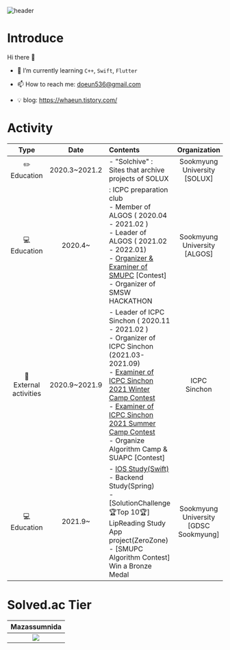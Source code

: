 ![header](https://capsule-render.vercel.app/api?type=rounded&color=auto&height=150&section=header&text=whaeun25&fontSize=80&animation=twinking)

# Introduce

Hi there 👋

  - 🌱 I’m currently learning ```C++```, ```Swift```, ```Flutter```
  
  - 📫 How to reach me: doeun536@gmail.com
  
  - 💡 blog: https://whaeun.tistory.com/ 


# Activity

|         Type        |      Date     |                                                                                             Contents                                                                                            |         Organization         |
|:-------------------:|:-------------:|:------------------------------------------------------------------------------------------------------------------------------------------------------------------------------------------------|:----------------------------:|
|      ✏️ Education     | 2020.3~2021.2 | - "Solchive" : Sites that archive projects of SOLUX                                                                                                                                     | Sookmyung University </br> [SOLUX] |
|      💻 Education      |    2020.4~    | : ICPC preparation club </br> - Member of ALGOS ( 2020.04 - 2021.02 ) </br> - Leader of ALGOS ( 2021.02 - 2022.01) </br> - [Organizer & Examiner of SMUPC](https://www.acmicpc.net/contest/view/618) [Contest] </br> - Organizer of SMSW HACKATHON | Sookmyung University  </br> [ALGOS] |
| 📁 External activities |    2020.9~2021.9    | - Leader of ICPC Sinchon ( 2020.11 - 2021.02 ) </br> - Organizer of ICPC Sinchon (2021.03-2021.09) </br> - [Examiner of ICPC Sinchon 2021 Winter Camp Contest](https://www.acmicpc.net/contest/view/590) </br> - [Examiner of ICPC Sinchon 2021 Summer Camp Contest](https://www.acmicpc.net/contest/view/681) </br> - Organize Algorithm Camp & SUAPC [Contest]      |         ICPC Sinchon         |
|      💻 Education      |    2021.9~    | - [IOS Study(Swift)](https://github.com/dsc-sookmyung/2021-02-iOS-Study) </br> - Backend Study(Spring) <br/> - [SolutionChallenge 🏆Top 10🏆] LipReading Study App project(ZeroZone) <br/> - [SMUPC Algorithm Contest] Win a Bronze Medal | Sookmyung University </br> [GDSC Sookmyung] |

# Solved.ac Tier

| Mazassumnida | 
|:-------------------:|
| <img src="http://mazassumnida.wtf/api/pastel/generate_badge?boj=whaeun25">  |
